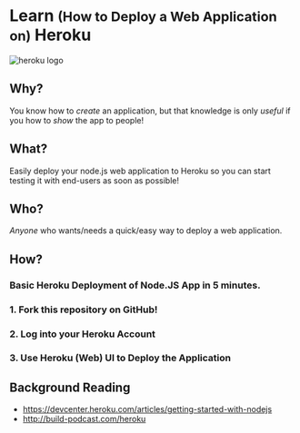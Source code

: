 # Learn <small>(How to Deploy a Web Application on)</small> Heroku

![heroku logo](https://cdn.worldvectorlogo.com/logos/heroku-1.svg)

## Why?

You know how to _create_ an application,
but that knowledge is only _useful_ if you how to _show_ the app to people!


## What?

Easily deploy your node.js web application to Heroku
so you can start testing it with end-users as soon as possible!


## Who?

_Anyone_ who wants/needs a quick/easy way to deploy a web application.

## How?

### Basic Heroku Deployment of Node.JS App in 5 minutes.

### 1. Fork this repository on GitHub!

### 2. Log into your Heroku Account

### 3. Use Heroku (Web) UI to Deploy the Application



## Background Reading

- https://devcenter.heroku.com/articles/getting-started-with-nodejs
- http://build-podcast.com/heroku
